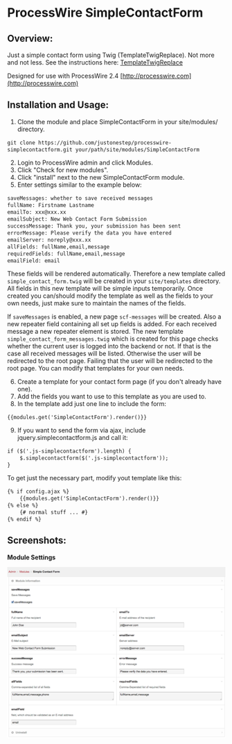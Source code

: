 # ProcessWire SimpleContactForm

## Overview:

Just a simple contact form using Twig (TemplateTwigReplace). Not more and not less.
See the instructions here: [TemplateTwigReplace](http://modules.processwire.com/modules/template-twig-replace)

Designed for use with ProcessWire 2.4
[http://processwire.com](http://processwire.com)

## Installation and Usage:

1. Clone the module and place SimpleContactForm in your site/modules/ directory. 

```
git clone https://github.com/justonestep/processwire-simplecontactform.git your/path/site/modules/SimpleContactForm
```

2. Login to ProcessWire admin and click Modules. 
3. Click "Check for new modules".
4. Click "install" next to the new SimpleContactForm module. 
5. Enter settings similar to the example below:

```
saveMessages: whether to save received messages
fullName: Firstname Lastname
emailTo: xxx@xxx.xx
emailSubject: New Web Contact Form Submission
successMessage: Thank you, your submission has been sent
errorMessage: Please verify the data you have entered
emailServer: noreply@xxx.xx
allFields: fullName,email,message
requiredFields: fullName,email,message
emailField: email
```

These fields will be rendered automatically.
Therefore a new template called `simple_contact_form.twig` will be created in your `site/templates` directory.
All fields in this new template will be simple inputs temporarily.
Once created you can/should modify the template as well as the fields to your own needs, 
just make sure to maintain the names of the fields.

If `saveMessages` is enabled, a new page `scf-messages` will be created.
Also a new repeater field containing all set up fields is added.
For each received message a new repeater element is stored.
The new template `simple_contact_form_messages.twig` which is created for this page checks 
whether the current user is logged into the backend or not.
If that is the case all received messages will be listed.
Otherwise the user will be redirected to the root page.
Failing that the user will be redirected to the root page.
You can modify that templates for your own needs.

6. Create a template for your contact form page (if you don't already have one).
7. Add the fields you want to use to this template as you are used to.
8. In the template add just one line to include the form:

```
{{modules.get('SimpleContactForm').render()}}
```

9. If you want to send the form via ajax, include jquery.simplecontactform.js and call it:

```
if ($('.js-simplecontactform').length) {
	$.simplecontactform($('.js-simplecontactform'));
}
```

To get just the necessary part, modify yout template like this:

```
{% if config.ajax %}
	{{modules.get('SimpleContactForm').render()}}
{% else %}
	{# normal stuff ... #}
{% endif %}
```

## Screenshots:

**Module Settings**

![screenshot](screens/module-settings.png)
